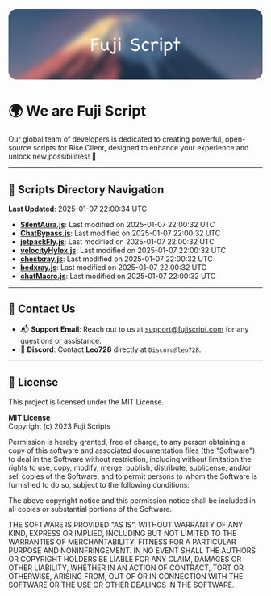 ![Banner](.github/b.webp)

# 🌍 **We are Fuji Script**

Our global team of developers is dedicated to creating powerful, open-source scripts for Rise Client, designed to enhance your experience and unlock new possibilities! 🌟

---
<!-- SCRIPTS_NAVIGATION_START -->
## 📂 **Scripts Directory Navigation**

**Last Updated**: 2025-01-07 22:00:34 UTC

- **[SilentAura.js](scripts/SilentAura.js)**: Last modified on 2025-01-07 22:00:32 UTC
- **[ChatBypass.js](scripts/ChatBypass.js)**: Last modified on 2025-01-07 22:00:32 UTC
- **[jetpackFly.js](scripts/jetpackFly.js)**: Last modified on 2025-01-07 22:00:32 UTC
- **[velocityHylex.js](scripts/velocityHylex.js)**: Last modified on 2025-01-07 22:00:32 UTC
- **[chestxray.js](scripts/chestxray.js)**: Last modified on 2025-01-07 22:00:32 UTC
- **[bedxray.js](scripts/bedxray.js)**: Last modified on 2025-01-07 22:00:32 UTC
- **[chatMacro.js](scripts/chatMacro.js)**: Last modified on 2025-01-07 22:00:32 UTC

<!-- SCRIPTS_NAVIGATION_END -->

---

## 💬 **Contact Us**  
- 📬 **Support Email**: Reach out to us at [support@fujiscript.com](mailto:support@fujiscript.com) for any questions or assistance.  
- 💬 **Discord**: Contact **Leo728** directly at `Discord@leo728`.

---

## 📜 **License**

This project is licensed under the MIT License.  

**MIT License**  
Copyright (c) 2023 Fuji Scripts  

Permission is hereby granted, free of charge, to any person obtaining a copy of this software and associated documentation files (the "Software"), to deal in the Software without restriction, including without limitation the rights to use, copy, modify, merge, publish, distribute, sublicense, and/or sell copies of the Software, and to permit persons to whom the Software is furnished to do so, subject to the following conditions:  

The above copyright notice and this permission notice shall be included in all copies or substantial portions of the Software.  

THE SOFTWARE IS PROVIDED "AS IS", WITHOUT WARRANTY OF ANY KIND, EXPRESS OR IMPLIED, INCLUDING BUT NOT LIMITED TO THE WARRANTIES OF MERCHANTABILITY, FITNESS FOR A PARTICULAR PURPOSE AND NONINFRINGEMENT. IN NO EVENT SHALL THE AUTHORS OR COPYRIGHT HOLDERS BE LIABLE FOR ANY CLAIM, DAMAGES OR OTHER LIABILITY, WHETHER IN AN ACTION OF CONTRACT, TORT OR OTHERWISE, ARISING FROM, OUT OF OR IN CONNECTION WITH THE SOFTWARE OR THE USE OR OTHER DEALINGS IN THE SOFTWARE.  
